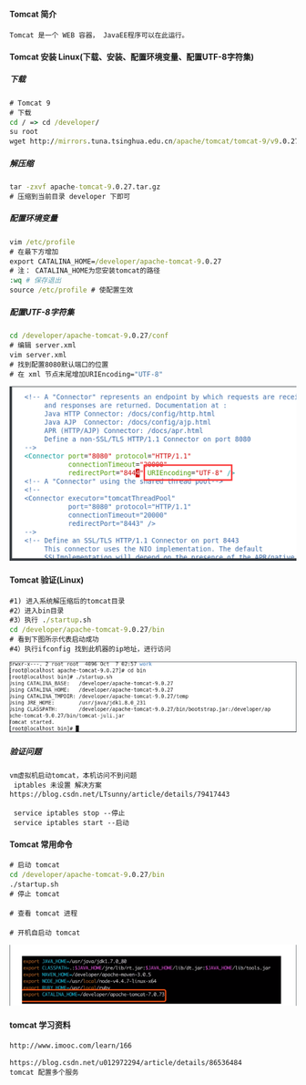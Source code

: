 #### Tomcat 简介

```
Tomcat 是一个 WEB 容器， JavaEE程序可以在此运行。
```

#### Tomcat 安装 Linux(下载、安装、配置环境变量、配置UTF-8字符集)

##### 下载

``` cmd
# Tomcat 9
# 下载
cd / => cd /developer/
su root
wget http://mirrors.tuna.tsinghua.edu.cn/apache/tomcat/tomcat-9/v9.0.27/bin/apache-tomcat-9.0.27.tar.gz
```

##### 解压缩

```cmd
tar -zxvf apache-tomcat-9.0.27.tar.gz
# 压缩到当前目录 developer 下即可
```

##### 配置环境变量

```cmd
vim /etc/profile
# 在最下方增加
export CATALINA_HOME=/developer/apache-tomcat-9.0.27
# 注： CATALINA_HOME为您安装tomcat的路径
:wq # 保存退出
source /etc/profile # 使配置生效
```

##### 配置UTF-8字符集

```cmd
cd /developer/apache-tomcat-9.0.27/conf
# 编辑 server.xml
vim server.xml
# 找到配置8080默认端口的位置
# 在 xml 节点末尾增加URIEncoding="UTF-8"
```

![image-20191026132644424](assets/image-20191026132644424.png)

#### Tomcat 验证(Linux)

```cmd
#1) 进入系统解压缩后的tomcat目录
#2）进入bin目录
#3）执行 ./startup.sh
cd /developer/apache-tomcat-9.0.27/bin
# 看到下图所示代表启动成功
#4）执行ifconfig 找到此机器的ip地址，进行访问
```

![image-20191026132635380](assets/image-20191026132635380.png)

##### 验证问题

```
vm虚拟机启动tomcat，本机访问不到问题
 iptables 未设置 解决方案https://blog.csdn.net/LTsunny/article/details/79417443
 
 service iptables stop --停止
 service iptables start --启动
```



#### Tomcat 常用命令

```cmd
# 启动 tomcat
cd /developer/apache-tomcat-9.0.27/bin
./startup.sh
# 停止 tomcat

# 查看 tomcat 进程

# 开机自启动 tomcat
```

![image-20191026132658921](assets/image-20191026132658921.png)

#### tomcat 学习资料

```
http://www.imooc.com/learn/166
```

```
https://blog.csdn.net/u012972294/article/details/86536484
tomcat 配置多个服务
```

